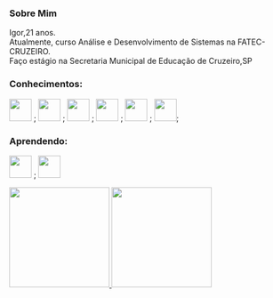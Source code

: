 
<h3> Sobre Mim</h3>
Igor,21 anos.<br>
Atualmente, curso Análise e Desenvolvimento de Sistemas na FATEC-CRUZEIRO.<br>
Faço estágio na Secretaria Municipal de Educação de Cruzeiro,SP

<h3>Conhecimentos:</h3>

<img height="40em" src="https://cdn.jsdelivr.net/gh/devicons/devicon/icons/git/git-original-wordmark.svg" /> ;
<img height ="40em" src="https://cdn.jsdelivr.net/gh/devicons/devicon/icons/java/java-original-wordmark.svg" /> ;
<img height="40em" src="https://cdn.jsdelivr.net/gh/devicons/devicon/icons/csharp/csharp-original.svg" /> ;
<img height = "40em" src="https://cdn.jsdelivr.net/gh/devicons/devicon/icons/mysql/mysql-original-wordmark.svg" /> ;
<img height="40em" src="https://cdn.jsdelivr.net/gh/devicons/devicon/icons/html5/html5-original.svg" /> ;
<img height = "40em" src="https://cdn.jsdelivr.net/gh/devicons/devicon/icons/php/php-plain.svg" />;

<h3>Aprendendo:</h3>

<img height ="40em" src="https://cdn.jsdelivr.net/gh/devicons/devicon/icons/javascript/javascript-original.svg" /> ;
<img height="40em" src="https://cdn.jsdelivr.net/gh/devicons/devicon/icons/css3/css3-plain-wordmark.svg" />

          
          
          

<div>
<a href="https://github.com/Igao2">
<img height="180em" src="https://github-readme-stats-sigma-five.vercel.app/api?username=Igao2&show_icons=true&theme=radical&include_all_commits=true&count_private=true">
<img height="180em" src="https://github-readme-stats-sigma-five.vercel.app/api/top-langs/?username=Igao2&layout=compact&theme=radical">
</div>
</div>

